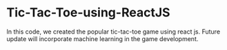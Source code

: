 # Tic-Tac-Toe-using-ReactJS
In this code, we created the popular tic-tac-toe game using react js. Future update will incorporate machine learning in the game development.
